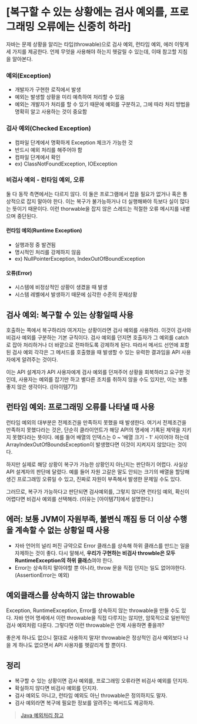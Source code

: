 # [복구할 수 있는 상황에는 검사 예외를, 프로그래밍 오류에는 신중히 하라]
자바는 문제 상황을 알리는 타입(throwable)으로 검사 예외, 런타임 예외, 에러 이렇게 세 가지를 제공한다. 언제 무엇을 사용해야 하는지 헷갈릴 수 있는데, 이때 참고할 지침을 알아본다. 

### 예외(Exception)
* 개발자가 구현한 로직에서 발생  
* 예외는 발생할 상황을 미리 예측하여 처리할 수 있음  
* 예외는 개발자가 처리를 할 수 있기 때문에 예외를 구분하고, 그에 따라 처리 방법을 명확히 알고 사용하는 것이 중요함  

### 검사 예외(Checked Exception)
* 컴파일 단계에서 명확하게 Exception 체크가 가능한 것  
* 반드시 예외 처리를 해주어야 함  
* 컴파일 단계에서 확인  
* ex) ClassNotFoundException, IOException  

### 비검사 예외 - 런타임 예외, 오류
둘 다 동작 측면에서는 다르지 않다. 이 둘은 프로그램에서 잡을 필요가 없거나 혹은 통상적으로 잡지 말아야 한다.
이는 복구가 불가능하거나 더 실행해봐야 득보다 실이 많다는 뜻이기 때문이다. 이런 thorwable을 잡지 않은 스레드는 적절한 오류 메시지를 내뱉으며 중단된다.

#### 런타임 예외(Runtime Exception)
* 실행과정 중 발견됨  
* 명시적인 처리를 강제하지 않음  
* ex) NullPointerException, IndexOutOfBoundException  

#### 오류(Error)  
* 시스템에 비정상적인 상황이 생겼을 때 발생  
* 시스템 레벨에서 발생하기 때문에 심각한 수준의 문제상황  

## 검사 예외: 복구할 수 있는 상황일때 사용
호출하는 쪽에서 복구하리라 여겨지는 상황이라면 검사 예외를 사용하라. 이것이 검사와 비검사 예외를 구분하는 기본 규칙이다.
검사 예외를 던지면 호출자가 그 예외를 catch로 잡아 처리하거나 더 바깥으로 전파하도록 강제하게 된다.
따라서 메서드 선언에 포함된 검사 예외 각각은 그 메서드를 호출했을 때 발생할 수 있는 유력한 결과임을 API 사용자에게 알려주는 것이다.  

이는 API 설계자가 API 사용자에게 검사 예외를 던져주어 상황을 회복하라고 요구한 것인데, 사용자는 예외를 잡기만 하고 별다른 조치를 취하지 않을 수도 있지만, 이는 보통 좋지 않은 생각이다. ([아이템77])

## 런타임 예외: 프로그래밍 오류를 나타낼 때 사용
런타임 예외의 대부분은 전제조건을 만족하지 못했을 때 발생한다.
여기서 전제조건을 만족하지 못했다라는 것은, 단순히 클라이언트가 해당 API의 명세에 기록된 제약을 지키지 못했다라는 뜻이다. 예를 들어 배열의 인덱스는 0 ~ '배열 크기 - 1' 사이어야 하는데 ArrayIndexOutOfBoundsException이 발생했다면 이것이 지켜지지 않았다는 것이다.  

하지만 실제로 해당 상황이 복구가 가능한 상황인지 아닌지는 판단하기 어렵다. 사실상 API 설계자의 판단에 달렸다. 예를 들어 자원 고갈은 말도 안되는 크기의 배열을 할당해 생긴 프로그래밍 오류일 수 있고, 진짜로 자원이 부족해서 발생한 문제일 수도 있다.  

그러므로, 복구가 가능하다고 판단되면 검사예외를, 그렇지 않다면 런타임 예외, 확신이 어렵다면 비검사 예외를 선택해라. (이유는 [아이템71]에서 설명한다.)

## 에러: 보통 JVM이 자원부족, 불변식 깨짐 등 더 이상 수행을 계속할 수 없는 상황일 때 사용
* 자바 언어의 널리 퍼진 규약으로 Error 클래스를 상속해 하위 클래스를 만드는 일을 자제하는 것이 좋다. 다시 말해서, **우리가 구현하는 비검사 throwble은 모두 RuntimeException의 하위 클래스**여야 한다.  
* Error는 상속하지 말아야할 뿐 아니라, throw 문을 직접 던지는 일도 없어야한다. (AssertionError는 예외)  

## 예외클래스를 상속하지 않는 throwable
Exception, RuntimeException, Error를 상속하지 않는 throwable을 만들 수도 있다.
자바 언어 명세에서 이런 throwable을 직접 다루지는 않지만, 암묵적으로 일반적인 검사 예외처럼 다룬다.
그렇다면 이런 throwable은 언제 사용하면 좋을까?  

좋은게 하나도 없으니 절대로 사용하지 말자!
throwable은 정상적인 검사 예외보다 나을 게 하나도 없으면서 API 사용자를 헷갈리게 할 뿐이다.

## 정리
* 복구할 수 있는 상황이면 검사 예외를, 프로그래밍 오류라면 비검사 예외를 던지자.
* 확실하지 않다면 비검사 예외를 던지자.
* 검사 예외도 아니고, 런타임 예외도 아닌 throwable은 정의하지도 말자.
* 검사 예외라면 복구에 필요한 정보를 알려주는 메서드도 제공하자.

> [Java 예외처리 참고](https://donghyeon.dev/java/2018/10/04/Java-%EC%98%88%EC%99%B8%EC%B2%98%EB%A6%AC/)

